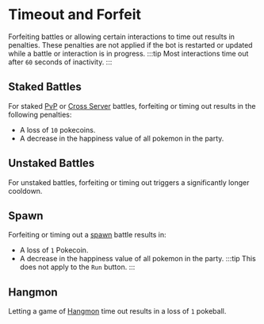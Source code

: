 # Timeout and Forfeit
Forfeiting battles or allowing certain interactions to time out results in penalties. These penalties are not applied if the bot is restarted or updated while a battle or interaction is in progress.
:::tip
Most interactions time out after `60` seconds of inactivity.
:::

## Staked Battles
For staked [PvP](./commands/battle.md#stakes) or [Cross Server](./commands/battle.md#cross-server) battles, forfeiting or timing out results in the following penalties:
- A loss of `10` pokecoins.
- A decrease in the happiness value of all pokemon in the party.

## Unstaked Battles
For unstaked battles, forfeiting or timing out triggers a significantly longer cooldown.

## Spawn
Forfeiting or timing out a [spawn](./commands/spawn.md) battle results in:
- A loss of `1` Pokecoin.
- A decrease in the happiness value of all pokemon in the party.
:::tip
This does not apply to the `Run` button.
:::

## Hangmon
Letting a game of [Hangmon](./commands/hangmon.md) time out results in a loss of `1` pokeball.